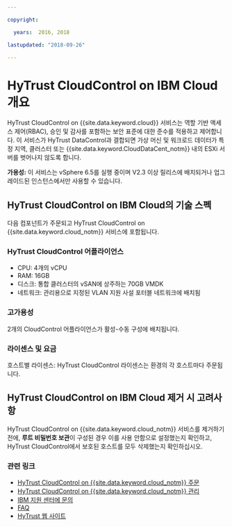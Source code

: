 ```yaml
---

copyright:

  years:  2016, 2018

lastupdated: "2018-09-26"

---
```


# HyTrust CloudControl on IBM Cloud 개요

HyTrust CloudControl on {{site.data.keyword.cloud}} 서비스는 역할 기반 액세스 제어(RBAC), 승인 및 감사를 포함하는 보안 표준에 대한 준수를 적용하고 제어합니다. 이 서비스가 HyTrust DataControl과 결합되면 가상 머신 및 워크로드 데이터가 특정 지역, 클러스터 또는 {{site.data.keyword.CloudDataCent_notm}} 내의 ESXi 서버를 벗어나지 않도록 합니다.

**가용성:** 이 서비스는 vSphere 6.5를 실행 중이며 V2.3 이상 릴리스에 배치되거나 업그레이드된 인스턴스에서만 사용할 수 있습니다.

## HyTrust CloudControl on IBM Cloud의 기술 스펙

다음 컴포넌트가 주문되고 HyTrust CloudControl on {{site.data.keyword.cloud_notm}} 서비스에 포함됩니다.

### HyTrust CloudControl 어플라이언스

* CPU: 4개의 vCPU
* RAM: 16GB
* 디스크: 통합 클러스터의 vSAN에 상주하는 70GB VMDK
* 네트워크: 관리용으로 지정된 VLAN 지원 사설 포터블 네트워크에 배치됨

### 고가용성

2개의 CloudControl 어플라이언스가 활성-수동 구성에 배치됩니다.

### 라이센스 및 요금

호스트별 라이센스: HyTrust CloudControl 라이센스는 환경의 각 호스트마다 주문됩니다.

## HyTrust CloudControl on IBM Cloud 제거 시 고려사항

HyTrust CloudControl on {{site.data.keyword.cloud_notm}} 서비스를 제거하기 전에, **루트 비밀번호 보관**이 구성된 경우 이를 사용 안함으로 설정했는지 확인하고, HyTrust CloudControl에서 보호된 호스트를 모두 삭제했는지 확인하십시오.

### 관련 링크

* [HyTrust CloudControl on {{site.data.keyword.cloud_notm}} 주문](htcc_ordering.html)
* [HyTrust CloudControl on {{site.data.keyword.cloud_notm}} 관리](managinghtcc.html)
* [IBM 지원 센터에 문의](../vmonic/trbl_support.html)
* [FAQ](../vmonic/faq.html)
* [HyTrust 웹 사이트](https://www.hytrust.com/)
